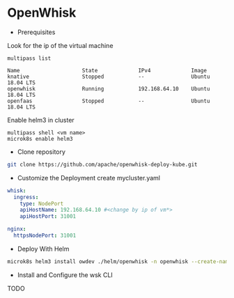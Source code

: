 # OpenWhisk

- Prerequisites

Look for the ip of the virtual machine

```shell
multipass list

Name                    State             IPv4             Image
knative                 Stopped           --               Ubuntu 18.04 LTS
openwhisk               Running           192.168.64.10    Ubuntu 18.04 LTS
openfaas                Stopped           --               Ubuntu 18.04 LTS
```

Enable helm3 in cluster
```shell
multipass shell <vm name>
microk8s enable helm3
```

- Clone repository

```bash
git clone https://github.com/apache/openwhisk-deploy-kube.git
```

- Customize the Deployment
  create mycluster.yaml

```yaml
whisk:
  ingress:
    type: NodePort
    apiHostName: 192.168.64.10 #<change by ip of vm*>
    apiHostPort: 31001

nginx:
  httpsNodePort: 31001
```

- Deploy With Helm

```bash
microk8s helm3 install owdev ./helm/openwhisk -n openwhisk --create-namespace -f mycluster.yaml
```


- Install and Configure the wsk CLI

TODO